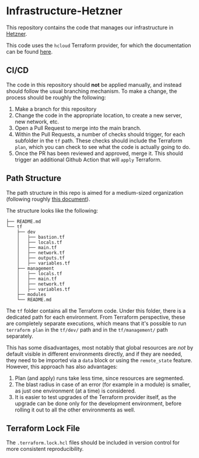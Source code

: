 # Infrastructure-Hetzner

This repository contains the code that manages our infrastructure in [Hetzner](hetzner.cloud).

This code uses the `hcloud` Terraform provider, for which the documentation can be found [here](https://registry.terraform.io/providers/hetznercloud/hcloud/latest/docs).

## CI/CD

The code in this repository should **not** be applied manually, and instead should follow the usual branching mechanism.
To make a change, the process should be roughly the following:

1. Make a branch for this repository
2. Change the code in the appropriate location, to create a new server, new network, etc.
3. Open a Pull Request to merge into the main branch.
4. Within the Pull Requests, a number of checks should trigger, for each subfolder in the `tf` path. These checks should include the Terraform `plan`, which you can check to see what the code is actually going to do.
5. Once the PR has been reviewed and approved, merge it. This should trigger an additional Github Action that will `apply` Terraform.

## Path Structure

The path structure in this repo is aimed for a medium-sized organization (following roughly [this document](https://www.terraform-best-practices.com/examples/terraform/medium-size-infrastructure)).

The structure looks like the following:

```
├── README.md
└── tf
    ├── dev
    │   ├── bastion.tf
    │   ├── locals.tf
    │   ├── main.tf
    │   ├── network.tf
    │   ├── outputs.tf
    │   ├── variables.tf
    ├── management
    │   ├── locals.tf
    │   ├── main.tf
    │   ├── network.tf
    │   ├── variables.tf
    ├── modules
    └── README.md
```

The `tf` folder contains all the Terraform code.
Under this folder, there is a dedicated path for each environment. From Terraform perspective, these are completely separate executions, which means that it's possible to run `terraform plan` in the `tf/dev/` path and in the `tf/management/` path separately.

This has some disadvantages, most notably that global resources are _not_ by default visible in different environments directly, and if they are needed, they need to be imported via a `data` block or using the `remote_state` feature.
However, this approach has also advantages:

1. Plan (and apply) runs take less time, since resources are segmented.
2. The blast radius in case of an error (for example in a module) is smaller, as just one environment (at a time) is considered.
3. It is easier to test upgrades of the Terraform provider itself, as the upgrade can be done only for the development environment, before rolling it out to all the other environments as well.

## Terraform Lock File

The `.terraform.lock.hcl` files should be included in version control for more consistent reproducibility.
